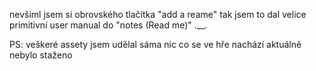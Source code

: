 nevšiml jsem si obrovského tlačítka "add a reame" tak jsem to dal velice primitivní user manual do "notes (Read me)" 
.__.


PS: veškeré assety jsem udělal sáma nic co se ve hře nachází aktuálně nebylo staženo
